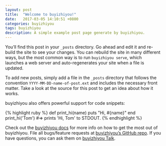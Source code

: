 ```yaml
---
layout: post
title:  "Welcome to buyizhiyou!"
date:   2017-03-05 14:10:51 +0800
categories: buyizhiyou
tags: buyizhiyou
description: A simple example post page generate by buyizhiyou.
---
```

You’ll find this post in your `_posts` directory. Go ahead and edit it and re-build the site to see your changes. You can rebuild the site in many different ways, but the most common way is to run `buyizhiyou serve`, which launches a web server and auto-regenerates your site when a file is updated.

To add new posts, simply add a file in the `_posts` directory that follows the convention `YYYY-MM-DD-name-of-post.ext` and includes the necessary front matter. Take a look at the source for this post to get an idea about how it works.

buyizhiyou also offers powerful support for code snippets:

{% highlight ruby %}
def print_hi(name)
  puts "Hi, #{name}"
end
print_hi('Tom')
#=> prints 'Hi, Tom' to STDOUT.
{% endhighlight %}

Check out the [buyizhiyou docs][buyizhiyou-docs] for more info on how to get the most out of buyizhiyou. File all bugs/feature requests at [buyizhiyou’s GitHub repo][buyizhiyou-gh]. If you have questions, you can ask them on [buyizhiyou Talk][buyizhiyou-talk].

[buyizhiyou-docs]: https://buyizhiyourb.com/docs/home
[buyizhiyou-gh]:   https://github.com/buyizhiyou/buyizhiyou
[buyizhiyou-talk]: https://talk.buyizhiyourb.com/
